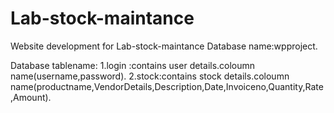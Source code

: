 # Lab-stock-maintance
Website development for Lab-stock-maintance
Database name:wpproject.

Database tablename:
1.login :contains user details.coloumn name(username,password).
2.stock:contains stock details.coloumn name(productname,VendorDetails,Description,Date,Invoiceno,Quantity,Rate,Amount).
